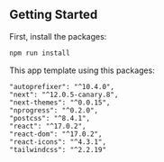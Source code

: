 ## Getting Started


First, install the packages:

```bash
npm run install
```
This app template using this packages:

```   
"autoprefixer": "^10.4.0",
"next": "^12.0.5-canary.8",
"next-themes": "^0.0.15",
"nprogress": "^0.2.0",
"postcss": "^8.4.1",
"react": "^17.0.2",
"react-dom": "^17.0.2",
"react-icons": "^4.3.1",
"tailwindcss": "^2.2.19"
```


